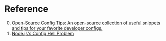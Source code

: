 # Reference

0. [Open-Source Config Tips: An open-source collection of useful snippets and tips for your favorite developer configs.](https://config.tips/)
0. [Node.js's Config Hell Problem](https://deno.com/blog/node-config-hell)

